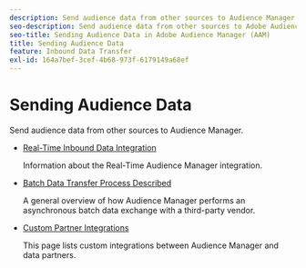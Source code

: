 ```yaml
---
description: Send audience data from other sources to Audience Manager.
seo-description: Send audience data from other sources to Adobe Audience Manager (AAM).
seo-title: Sending Audience Data in Adobe Audience Manager (AAM)
title: Sending Audience Data
feature: Inbound Data Transfer
exl-id: 164a7bef-3cef-4b68-973f-6179149a68ef
---
```

# Sending Audience Data

Send audience data from other sources to Audience Manager.

* [Real-Time Inbound Data Integration](/help/using/integration/sending-audience-data/real-time-data-integration/real-time-tech-specs.md)

  Information about the Real-Time Audience Manager integration.

* [Batch Data Transfer Process Described](/help/using/integration/sending-audience-data/batch-data-transfer-explained/batch-data-transfer-explained.md)

  A general overview of how Audience Manager performs an asynchronous batch data exchange with a third-party vendor.

* [Custom Partner Integrations](/help/using/integration/sending-audience-data/custom-partner-integrations.md)

  This page lists custom integrations between Audience Manager and data partners.
